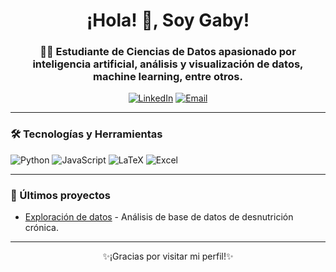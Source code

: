 <h1 align="center">¡Hola! 👋, Soy Gaby!</h1>
<h3 align="center">👨‍💻 Estudiante de Ciencias de Datos apasionado por inteligencia artificial, análisis y visualización de datos, machine learning, entre otros.</h3>

<p align="center">
  <a href="[https://www.linkedin.com/in/tu_usuario](https://www.linkedin.com/in/gabriela-c%C3%A1rdenas-a04086301?lipi=urn%3Ali%3Apage%3Ad_flagship3_profile_view_base_contact_details%3B5EfaWFxYTau1C5Xt7ZfHzA%3D%3D)" target="_blank"><img src="https://img.shields.io/badge/LinkedIn-%230077B5.svg?style=for-the-badge&logo=linkedin&logoColor=white" alt="LinkedIn"/></a>
  <a href="gaby.01221@gmail.com"><img src="https://img.shields.io/badge/Email-D14836?style=for-the-badge&logo=gmail&logoColor=white" alt="Email"></a>
</p>

---

### 🛠️ Tecnologías y Herramientas
<p>
  <img src="https://img.shields.io/badge/Python-3776AB?style=for-the-badge&logo=python&logoColor=white" alt="Python"/>
  <img src="https://img.shields.io/badge/JavaScript-F7DF1E?style=for-the-badge&logo=javascript&logoColor=black" alt="JavaScript"/>
  <img src="https://img.shields.io/badge/LaTeX-008080?style=for-the-badge&logo=latex&logoColor=white" alt="LaTeX"/>
  <img src="https://img.shields.io/badge/Excel-217346?style=for-the-badge&logo=microsoft-excel&logoColor=white" alt="Excel"/>
</p>

---

### 📝 Últimos proyectos
- [Exploración de datos]([https://github.com/tu_usuario/proyecto1](https://github.com/gabycardenas1/Curso_Python)) - Análisis de base de datos de desnutrición crónica.


---

<p align="center">✨¡Gracias por visitar mi perfil!✨</p>
